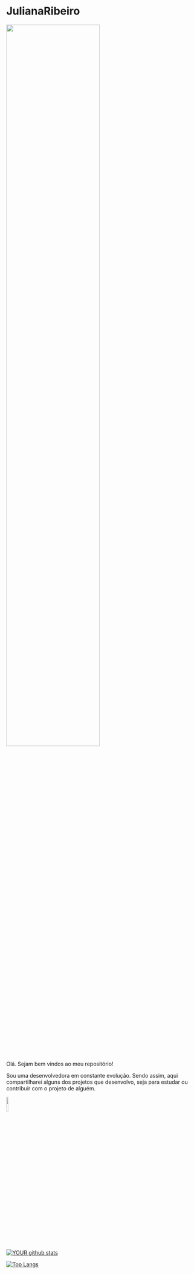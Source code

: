 # JulianaRibeiro
<img width="70%" align="center" src="https://github.com/JuRibeiro/JulianaRibeiro/blob/main/img/mulheres-na-tech.jpg">

Olá. Sejam bem vindos ao meu repositório!

Sou uma desenvolvedora em constante evolução. Sendo assim, aqui compartilharei alguns dos projetos que desenvolvo, seja para estudar ou contribuir com o projeto de alguém.

<a href="https://www.linkedin.com/in/juliana-ribeiro-b71316153/">
<img width="10%"src="https://github.com/JuRibeiro/JulianaRibeiro/blob/main/img/linkedin.png"> 

![YOUR github stats](https://github-readme-stats.vercel.app/api?username=JuRibeiro)

[![Top Langs](https://github-readme-stats.vercel.app/api/top-langs/?username=JuRibeiro)](https://github.com/JuRibeiro?tab=repositories)